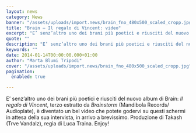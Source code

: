 ```yaml
---
layout: news
category: News
banner: "/assets/uploads/import.news/brain_fno_480x500_scaled_cropp.jpg"
title: "Brain – Il regalo di Vincent: video"
excerpt: "E’ senz’altro uno dei brani più poetici e riusciti del nuovo album di Brain: Il regalo di Vincent, terzo estratto da Brainstorm (Mandibola Records/ Audioplate), è diventato un bel video che potete godervi su questi schermi in attesa della sua intervista, in arrivo a brevissimo. Produzione di Takash (Trve Vandalz), regia di Luca Traina. Enjoy!"
quote: ""
description: "E’ senz’altro uno dei brani più poetici e riusciti del nuovo album di Brain: Il regalo di Vincent, terzo estratto da Brainstorm (Mandibola Records/ Audioplate), è diventato un bel video che potete godervi su questi schermi in attesa della sua intervista, in arrivo a brevissimo. Produzione di Takash (Trve Vandalz), regia di Luca Traina. Enjoy!"
keywords: ""
date: 2014-01-14T00:00:00.000+01:00
author: "Marta Blumi Tripodi"
cover: "/assets/uploads/import.news/brain_fno_480x500_scaled_cropp.jpg"
pagination:
  enabled: true

---
```


[](https://hotmc.com/brain-il-regalo-di-vincent-video/brain%5Ffno%5F480x500%5Fscaled%5Fcropp/)

E’ senz’altro uno dei brani più poetici e riusciti del nuovo album di Brain: _Il regalo di Vincent_, terzo estratto da _Brainstorm_ (Mandibola Records/ Audioplate), è diventato un bel video che potete godervi su questi schermi in attesa della sua intervista, in arrivo a brevissimo. Produzione di Takash (Trve Vandalz), regia di Luca Traina. Enjoy!